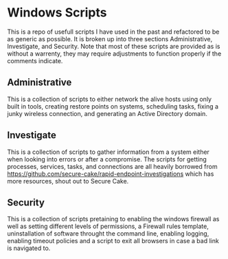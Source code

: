 # Windows Scripts
This is a repo of usefull scripts I have used in the past and refactored to be as generic as possible. It is broken up into three sections Administrative, Investigate, and Security. Note that most of these scripts are provided as is without a warrenty, they may require adjustments to function properly if the comments indicate.

## Administrative
This is a collection of scripts to either network the alive hosts using only built in tools, creating restore points on systems, scheduling tasks, fixing a junky wireless connection, and generating an Active Directory domain.

## Investigate
This is a collection of scripts to gather information from a system either when looking into errors or after a compromise. The scripts for getting processes, services, tasks, and connections are all heavily borrowed from https://github.com/secure-cake/rapid-endpoint-investigations which has more resources, shout out to Secure Cake.

## Security
This is a collection of scripts pretaining to enabling the windows firewall as well as setting different levels of permissions, a Firewall rules template, uninstallation of software throught the command line, enabling logging, enabling timeout policies and a script to exit all browsers in case a bad link is navigated to.